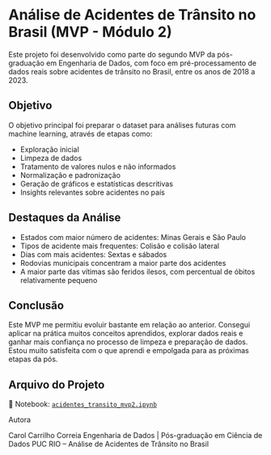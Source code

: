 # Análise de Acidentes de Trânsito no Brasil (MVP - Módulo 2)

Este projeto foi desenvolvido como parte do segundo MVP da pós-graduação em Engenharia de Dados, com foco em pré-processamento de dados reais sobre acidentes de trânsito no Brasil, entre os anos de 2018 a 2023.

## Objetivo

O objetivo principal foi preparar o dataset para análises futuras com machine learning, através de etapas como:
- Exploração inicial
- Limpeza de dados
- Tratamento de valores nulos e não informados
- Normalização e padronização
- Geração de gráficos e estatísticas descritivas
- Insights relevantes sobre acidentes no país

## Destaques da Análise

- Estados com maior número de acidentes: Minas Gerais e São Paulo
- Tipos de acidente mais frequentes: Colisão e colisão lateral
- Dias com mais acidentes: Sextas e sábados
- Rodovias municipais concentram a maior parte dos acidentes
- A maior parte das vítimas são feridos ilesos, com percentual de óbitos relativamente pequeno

## Conclusão

Este MVP me permitiu evoluir bastante em relação ao anterior. Consegui aplicar na prática muitos conceitos aprendidos, explorar dados reais e ganhar mais confiança no processo de limpeza e preparação de dados. Estou muito satisfeita com o que aprendi e empolgada para as próximas etapas da pós.

## Arquivo do Projeto

📁 Notebook: [`acidentes_transito_mvp2.ipynb`](acidentes_transito_mvp2.ipynb)

Autora

Carol Carrilho Correia Engenharia de Dados | Pós-graduação em Ciência de Dados PUC RIO – Análise de Acidentes de Trânsito no Brasil
